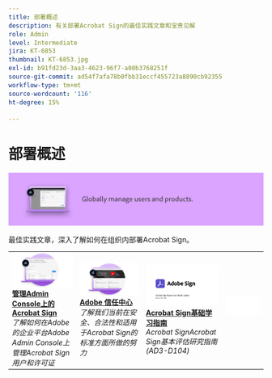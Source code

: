 ```yaml
---
title: 部署概述
description: 有关部署Acrobat Sign的最佳实践文章和宝贵见解
role: Admin
level: Intermediate
jira: KT-6853
thumbnail: KT-6853.jpg
exl-id: b91fd23d-3aa3-4623-96f7-a00b3768251f
source-git-commit: ad54f7afa78b0fbb31eccf455723a8890cb92355
workflow-type: tm+mt
source-wordcount: '116'
ht-degree: 15%

---
```


# 部署概述

![Sign部署图像](assets/Hero-Deploy.png)

最佳实践文章，深入了解如何在组织内部署Acrobat Sign。

<table style="table-layout:fixed">
<tr>
  <td>
    <a href="https://helpx.adobe.com/cn/enterprise/using/verify-domain-ownership.html" target="_blank">
      <img alt="Admin Console" src="assets/Deploy_Admin.png" />
    </a>
    <div>
    <a href="https://helpx.adobe.com/cn/enterprise/using/verify-domain-ownership.html" target="_blank"><strong>管理Admin Console上的Acrobat Sign</strong></a>
    </div>
    <em>了解如何在Adobe的企业平台Adobe Admin Console上管理Acrobat Sign用户和许可证</em>
    <br>
  </td>
  <td>
    <a href="https://www.adobe.com/trust/document-cloud-security.html" target="_blank">
      <img alt="Adobe 信任中心" src="assets/Deploy_Trust.png" />
    </a>
    <div>
    <a href="https://www.adobe.com/trust/document-cloud-security.html" target="_blank"><strong>Adobe 信任中心</strong></a>
    </div>
    <em>了解我们当前在安全、合法性和适用于Acrobat Sign的标准方面所做的努力</em>
    <br>
  </td>
  <td>
    <a href="assets/SignStudyGuide.pdf">
      <img alt="Acrobat Sign基础学习指南" src="assets/SignStudyGuide.png" />
    </a>
    <div>
    <a href="assets/SignStudyGuide.pdf"><strong>Acrobat Sign基础学习指南</strong></a>
    </div>
    <em>Acrobat SignAcrobat Sign基本评估研究指南(AD3-D104)</em>
    <br>
  </td>
  <td>
    <img alt="间隔条" src="assets/Whitespacer.png" />
    <div>
    <br>
  </td>
</tr>
</table>
